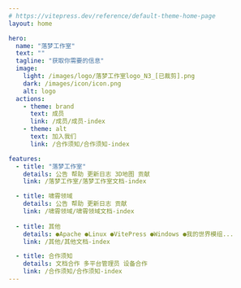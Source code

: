 ```yaml
---
# https://vitepress.dev/reference/default-theme-home-page
layout: home

hero:
  name: "落梦工作室"
  text: ""
  tagline: "获取你需要的信息"
  image:
    light: /images/logo/落梦工作室logo_N3_[已裁剪].png
    dark: /images/icon/icon.png
    alt: logo
  actions:
    - theme: brand
      text: 成员
      link: /成员/成员-index
    - theme: alt
      text: 加入我们
      link: /合作须知/合作须知-index

features:
  - title: "落梦工作室"
    details: 公告 帮助 更新日志 3D地图 贡献
    link: /落梦工作室/落梦工作室文档-index

  - title: 啸霄领域
    details: 公告 帮助 更新日志 贡献
    link: /啸霄领域/啸霄领域文档-index
    
  - title: 其他
    details: ●Apache ●Linux ●VitePress ●Windows ●我的世界模组...
    link: /其他/其他文档-index

  - title: 合作须知
    details: 文档合作 多平台管理员 设备合作
    link: /合作须知/合作须知-index
---
```


<!-- 
  有效的 设置body::before.height的var值 使其背景图片遮罩能填满整个屏幕
  bug: 当加载更长的页面再返回较短的页面时，
    不会重设body::before.height，需要刷新页面才能重设
-->
<!-- 
<script setup>
import { onMounted, onUnmounted } from 'vue';
import { useRoute } from 'vitepress';

const route = useRoute();

function setBeforeHeight() {
    const root = document.querySelector(":root");
    const DOMW = document.body.clientWidth;
    const DOMH = Math.max(document.documentElement.scrollHeight, document.body.scrollHeight);

    console.log(DOMW, DOMH, root);

    root.style.setProperty('--body-before-height', `${DOMH}px`);
}

onMounted(() => {
    setBeforeHeight();
    window.addEventListener('resize', setBeforeHeight);

    // 监听路由变化
    const observer = new MutationObserver((mutations) => {
        mutations.forEach((mutation) => {
            if (mutation.type === 'childList' || mutation.type === 'attributes') {
                setBeforeHeight();
            }
        });
    });

    observer.observe(document.body, { childList: true, subtree: true, attributes: true });
});

onUnmounted(() => {
    window.removeEventListener('resize', setBeforeHeight);
});
</script> 
-->